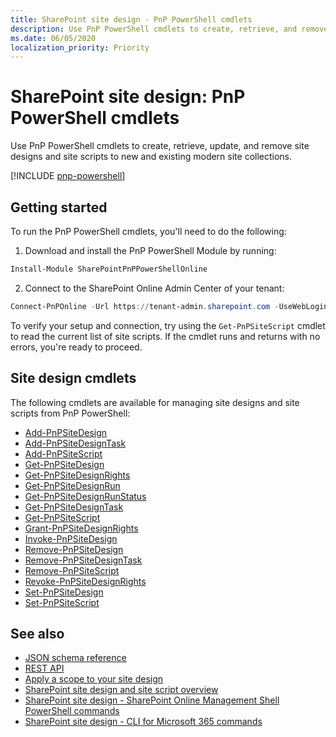 ```yaml
---
title: SharePoint site design - PnP PowerShell cmdlets
description: Use PnP PowerShell cmdlets to create, retrieve, and remove site designs and site scripts.
ms.date: 06/05/2020
localization_priority: Priority
---
```


# SharePoint site design: PnP PowerShell cmdlets

Use PnP PowerShell cmdlets to create, retrieve, update, and remove site designs and site scripts to new and existing modern site collections.

[!INCLUDE [pnp-powershell](../../includes/snippets/open-source/pnp-powershell.md)]

## Getting started

To run the PnP PowerShell cmdlets, you'll need to do the following:

1. Download and install the PnP PowerShell Module by running:

```PowerShell
Install-Module SharePointPnPPowerShellOnline
```

2. Connect to the SharePoint Online Admin Center of your tenant:

```PowerShell
Connect-PnPOnline -Url https://tenant-admin.sharepoint.com -UseWebLogin
```

To verify your setup and connection, try using the `Get-PnPSiteScript` cmdlet to read the current list of site scripts. If the cmdlet runs and returns with no errors, you're ready to proceed.

## Site design cmdlets

The following cmdlets are available for managing site designs and site scripts from PnP PowerShell:

- [Add-PnPSiteDesign](https://docs.microsoft.com/powershell/module/sharepoint-pnp/Add-PnPSiteDesign?view=sharepoint-ps)
- [Add-PnPSiteDesignTask](https://docs.microsoft.com/powershell/module/sharepoint-pnp/Add-PnPSiteDesignTask?view=sharepoint-ps)
- [Add-PnPSiteScript](https://docs.microsoft.com/powershell/module/sharepoint-pnp/Add-PnPSiteScript?view=sharepoint-ps)
- [Get-PnPSiteDesign](https://docs.microsoft.com/powershell/module/sharepoint-pnp/Get-PnPSiteDesign?view=sharepoint-ps)
- [Get-PnPSiteDesignRights](https://docs.microsoft.com/powershell/module/sharepoint-pnp/Get-PnPSiteDesignRights?view=sharepoint-ps)
- [Get-PnPSiteDesignRun](https://docs.microsoft.com/powershell/module/sharepoint-pnp/Get-PnPSiteDesignRun?view=sharepoint-ps)
- [Get-PnPSiteDesignRunStatus](https://docs.microsoft.com/powershell/module/sharepoint-pnp/Get-PnPSiteDesignRunStatus?view=sharepoint-ps)
- [Get-PnPSiteDesignTask](https://docs.microsoft.com/powershell/module/sharepoint-pnp/Get-PnPSiteDesignTask?view=sharepoint-ps)
- [Get-PnPSiteScript](https://docs.microsoft.com/powershell/module/sharepoint-pnp/Get-PnPSiteScript?view=sharepoint-ps)
- [Grant-PnPSiteDesignRights](https://docs.microsoft.com/powershell/module/sharepoint-pnp/Grant-PnPSiteDesignRights?view=sharepoint-ps)
- [Invoke-PnPSiteDesign](https://docs.microsoft.com/powershell/module/sharepoint-pnp/Invoke-PnPSiteDesign?view=sharepoint-ps)
- [Remove-PnPSiteDesign](https://docs.microsoft.com/powershell/module/sharepoint-pnp/Remove-PnPSiteDesign?view=sharepoint-ps)
- [Remove-PnPSiteDesignTask](https://docs.microsoft.com/powershell/module/sharepoint-pnp/Remove-PnPSiteDesignTask?view=sharepoint-ps)
- [Remove-PnPSiteScript](https://docs.microsoft.com/powershell/module/sharepoint-pnp/Remove-PnPSiteScript?view=sharepoint-ps)
- [Revoke-PnPSiteDesignRights](https://docs.microsoft.com/powershell/module/sharepoint-pnp/Revoke-PnPSiteDesignRights?view=sharepoint-ps)
- [Set-PnPSiteDesign](https://docs.microsoft.com/powershell/module/sharepoint-pnp/Set-PnPSiteDesign?view=sharepoint-ps)
- [Set-PnPSiteScript](https://docs.microsoft.com/powershell/module/sharepoint-pnp/Set-PnPSiteScript?view=sharepoint-ps)


## See also

- [JSON schema reference](site-design-json-schema.md)
- [REST API](site-design-rest-api.md)
- [Apply a scope to your site design](site-design-scoping.md)
- [SharePoint site design and site script overview](site-design-overview.md)
- [SharePoint site design - SharePoint Online Management Shell PowerShell commands](site-design-powershell.md)
- [SharePoint site design - CLI for Microsoft 365 commands](site-design-o365cli.md)
